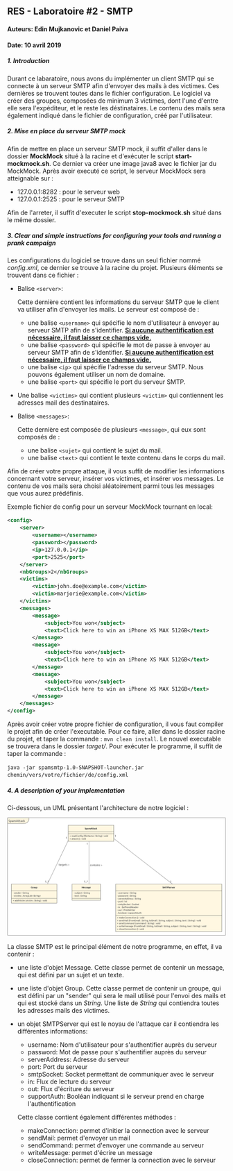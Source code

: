 ## RES - Laboratoire #2 - SMTP

#### Auteurs: Edin Mujkanovic et Daniel Paiva

#### Date:  10 avril 2019



##### 1. Introduction

Durant ce labaratoire, nous avons du implémenter un client SMTP qui se connecte à un serveur SMTP afin d'envoyer des mails à des victimes. Ces dernières se trouvent toutes dans le fichier configuration. Le logiciel va créer des groupes, composées de minimum 3 victimes, dont l'une d'entre elle sera l'expéditeur, et le reste les déstinataires. Le contenu des mails sera également indiqué dans le fichier de configuration, créé par l'utilisateur. 

##### 2. Mise en place du serveur SMTP mock

Afin de mettre en place un serveur SMTP mock, il suffit d'aller dans le dossier **MockMock** situé à la racine et d'exécuter le script **start-mockmock.sh**. Ce dernier va créer une image java8 avec le fichier jar du MockMock. Après avoir executé ce script, le serveur MockMock sera atteignable sur :

- 127.0.0.1:8282 : pour le serveur web
- 127.0.0.1:2525 : pour le serveur SMTP

Afin de l'arreter, il suffit d'executer le script **stop-mockmock.sh** situé dans le même dossier.

##### 3. Clear and simple instructions for configuring your tools and running a prank campaign

Les configurations du logiciel se trouve dans un seul fichier nommé *config.xml*, ce dernier se trouve à la racine du projet. Plusieurs éléments se trouvent dans ce fichier : 

- Balise `<server>`: 

  Cette dernière contient les informations du serveur SMTP que le client va utiliser afin d'envoyer les mails. Le serveur est composé de : 

  - une balise `<username>` qui spécifie le nom d'utilisateur à envoyer au serveur SMTP afin de s'identifier. **<u>Si aucune authentification est nécessaire, il faut laisser ce champs vide.</u>**
  - une balise `<password>` qui spécifie le mot de passe à envoyer au serveur SMTP afin de s'identifier. **<u>Si aucune authentification est nécessaire, il faut laisser ce champs vide.</u>**
  - une balise `<ip>` qui spécifie l'adresse du serveur SMTP. Nous pouvons également utiliser un nom de domaine.
  - une balise `<port>` qui spécifie le port du serveur SMTP.

- Une balise `<victims>` qui contient plusieurs `<victim>` qui contiennent les adresses mail des destinataires. 

- Balise `<messages>`:

  Cette dernière est composée de plusieurs `<message>`, qui eux sont composés de :

  - une balise `<sujet>` qui contient le sujet du mail.
  - une balise `<text>` qui contient le texte contenu dans le corps du mail.

Afin de créer votre propre attaque, il vous suffit de modifier les informations concernant votre serveur, insérer vos victimes, et insérer vos messages. Le contenu de vos mails sera choisi aléatoirement parmi tous les messages que vous aurez prédéfinis.

Exemple fichier de config pour un serveur MockMock tournant en local: 

```xml
<config>
    <server>
        <username></username>
        <password></password>
        <ip>127.0.0.1</ip>
        <port>2525</port>
    </server>
    <nbGroups>2</nbGroups>
    <victims>
        <victim>john.doe@example.com</victim>
        <victim>marjorie@example.com</victim>
    </victims>
    <messages>
        <message>
            <subject>You won</subject>
            <text>Click here to win an iPhone XS MAX 512GB</text>
        </message>
        <message>
            <subject>You won</subject>
            <text>Click here to win an iPhone XS MAX 512GB</text>
        </message>
        <message>
            <subject>You won</subject>
            <text>Click here to win an iPhone XS MAX 512GB</text>
        </message>
    </messages>
</config>
```

Après avoir créer votre propre fichier de configuration, il vous faut compiler le projet afin de créer l'executable. Pour ce faire, aller dans le dossier racine du projet, et taper la commande : `mvn clean install`. Le nouvel executable se trouvera dans le dossier *target/*. Pour exécuter le programme, il suffit de taper la commande :

`java -jar spamsmtp-1.0-SNAPSHOT-launcher.jar chemin/vers/votre/fichier/de/config.xml` 

##### 4. A description of your implementation

Ci-dessous, un UML présentant l'architecture de notre logiciel : 

![](./figures//uml.png)

La classe SMTP est le principal élément de notre programme, en effet, il va contenir :

- une liste d'objet Message. Cette classe permet de contenir un message, qui est défini par un sujet et un texte.

- une liste d'objet Group. Cette classe permet de contenir un groupe, qui est défini par un "sender" qui sera le mail utilisé pour l'envoi des mails et qui est stocké dans un *String*. Une liste de *String* qui contiendra toutes les adresses mails des victimes.

- un objet SMTPServer qui est le noyau de l'attaque car il contiendra les différentes informations:

  - username: Nom d'utilisateur pour s'authentifier auprès du serveur
  - password: Mot de passe pour s'authentifier auprès du serveur
  - serverAddress: Adresse du serveur
  - port: Port du serveur
  - smtpSocket: Socket permettant de communiquer avec le serveur
  - in: Flux de lecture du serveur
  - out: Flux d'écriture du serveur
  - supportAuth: Booléan indiquant si le serveur prend en charge l'authentification

  Cette classe contient également différentes méthodes : 

  - makeConnection: permet d'initier la connection avec le serveur
  - sendMail: permet d'envoyer un mail
  - sendCommand: permet d'envoyer une commande au serveur
  - writeMessage: permet d'écrire un message
  - closeConnection: permet de fermer la connection avec le serveur